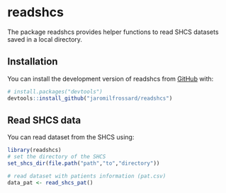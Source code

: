 
<!-- README.md is generated from README.Rmd. Please edit that file -->

# readshcs

<!-- badges: start -->
<!-- badges: end -->

The package readshcs provides helper functions to read SHCS datasets
saved in a local directory.

## Installation

You can install the development version of readshcs from
[GitHub](https://github.com/jaromilfrossard/readshcs) with:

``` r
# install.packages("devtools")
devtools::install_github("jaromilfrossard/readshcs")
```

## Read SHCS data

You can read dataset from the SHCS using:

``` r
library(readshcs)
# set the directory of the SHCS
set_shcs_dir(file.path("path","to","directory"))

# read dataset with patients information (pat.csv)
data_pat <- read_shcs_pat()
```

